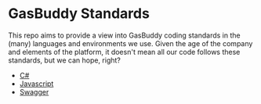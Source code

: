 GasBuddy Standards
==================
This repo aims to provide a view into GasBuddy coding standards in the (many) languages and environments we use.
Given the age of the company and elements of the platform, it doesn't mean all our code follows these standards,
but we can hope, right?

- [C#](csharp/README.md)
- [Javascript](js/README.md)
- [Swagger](swagger/README.md)
